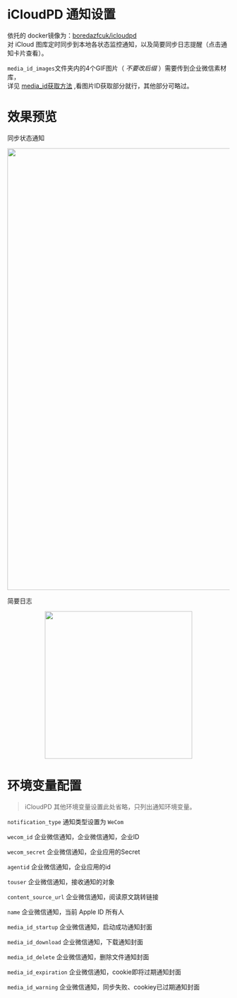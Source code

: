 # iCloudPD 通知设置
依托的 docker镜像为：[boredazfcuk/icloudpd](https://hub.docker.com/r/boredazfcuk/icloudpd)   
对 iCloud 图库定时同步到本地各状态监控通知，以及简要同步日志提醒（点击通知卡片查看）。  

`media_id_images`文件夹内的4个GIF图片（ _不要改后缀_ ）需要传到企业微信素材库，  
详见 [media_id获取方法](https://note.youdao.com/ynoteshare/index.html?id=351e08a72378206f9dd64d2281e9b83b&type=note&_time=1663295003299) ,看图片ID获取部分就行，其他部分可略过。
# 效果预览
同步状态通知
<div align=center><img src="https://user-images.githubusercontent.com/68833595/192769304-c433d861-2bca-4873-b075-3176e71f3108.png" width="1000" /></div>

简要日志  
<div align=center><img src="https://user-images.githubusercontent.com/68833595/192768687-d5ad10fc-3382-4a0d-86ff-77f820804fc5.png" width="334" /></div>

# 环境变量配置
>iCloudPD 其他环境变量设置此处省略，只列出通知环境变量。

`notification_type` 通知类型设置为 `WeCom`

`wecom_id` 企业微信通知，企业微信通知，企业ID 

`wecom_secret` 企业微信通知，企业应用的Secret 

`agentid` 企业微信通知，企业应用的id

`touser` 企业微信通知，接收通知的对象

`content_source_url` 企业微信通知，阅读原文跳转链接

`name` 企业微信通知，当前 Apple ID 所有人

`media_id_startup` 企业微信通知，启动成功通知封面

`media_id_download` 企业微信通知，下载通知封面

`media_id_delete` 企业微信通知，删除文件通知封面

`media_id_expiration` 企业微信通知，cookie即将过期通知封面

`media_id_warning` 企业微信通知，同步失败、cookiey已过期通知封面

